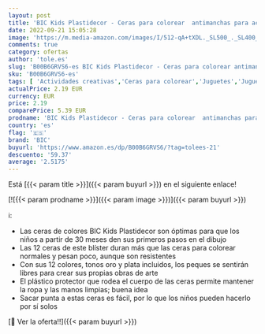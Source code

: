 ```yaml
---
layout: post
title: 'BIC Kids Plastidecor - Ceras para colorear  antimanchas para actividades creativas en casa y el colegio  Blíster de 12 Unidades  Paquete de 1   Colores surtidos  Clásico'
date: 2022-09-21 15:05:28
image: 'https://m.media-amazon.com/images/I/512-qA+tXDL._SL500_._SL400_.jpg'
comments: true
category: ofertas
author: 'tole.es'
slug: 'B00B6GRVS6-es BIC Kids Plastidecor - Ceras para colorear antimanchas...'
sku: 'B00B6GRVS6-es'
tags: [ 'Actividades creativas','Ceras para colorear','Juguetes','Juguetes y juegos','Material de escritura y dibujo para niños','bic','colorear','plastidecor','🇪🇸', ]
actualPrice: 2.19 EUR
currency: EUR
price: 2.19
comparePrice: 5.39 EUR
prodname: 'BIC Kids Plastidecor - Ceras para colorear  antimanchas para actividades creativas en casa y el colegio  Blíster de 12 Unidades  Paquete de 1   Colores surtidos  Clásico'
country: 'es'
flag: '🇪🇸'
brand: 'BIC'
buyurl: 'https://www.amazon.es/dp/B00B6GRVS6/?tag=tolees-21'
descuento: '59.37'
average: '2.5175'
---
```


Está [{{< param title >}}]({{< param buyurl >}}) en el siguiente enlace!

[![{{< param prodname >}}]({{< param image >}})]({{< param buyurl >}})

ℹ️:

- Las ceras de colores BIC Kids Plastidecor son óptimas para que los niños a partir de 30 meses den sus primeros pasos en el dibujo
- Las 12 ceras de este blíster duran más que las ceras para colorear normales y pesan poco, aunque son resistentes
- Con sus 12 colores, tonos oro y plata incluidos, los peques se sentirán libres para crear sus propias obras de arte
- El plástico protector que rodea el cuerpo de las ceras permite mantener la ropa y las manos limpias; buena idea
- Sacar punta a estas ceras es fácil, por lo que los niños pueden hacerlo por sí solos

[🛒 Ver la oferta!!]({{< param buyurl >}})
